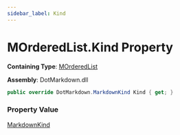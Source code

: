 ```yaml
---
sidebar_label: Kind
---
```


# MOrderedList\.Kind Property

**Containing Type**: [MOrderedList](../index.md)

**Assembly**: DotMarkdown\.dll

```csharp
public override DotMarkdown.MarkdownKind Kind { get; }
```

### Property Value

[MarkdownKind](../../../MarkdownKind/index.md)

